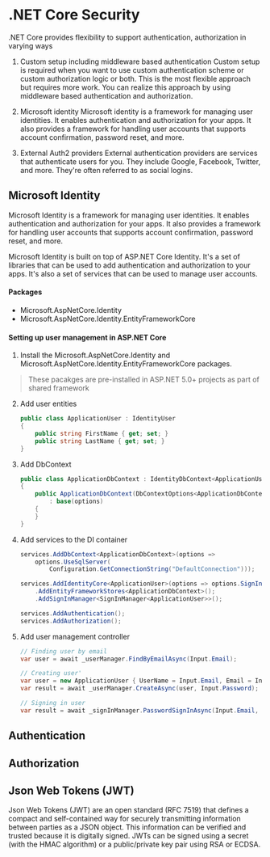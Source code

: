 # .NET Core Security

.NET Core provides flexibility to support authentication, authorization in varying ways
1. Custom setup including middleware based authentication
   Custom setup is required when you want to use custom authentication scheme or custom authorization logic or both. 
    This is the most flexible approach but requires more work.
    You can realize this approach by using middleware based authentication and authorization. 

2. Microsoft identity
    Microsoft identity is a framework for managing user identities. It enables authentication and authorization for your apps. It also provides a framework for handling user accounts that supports account confirmation, password reset, and more.


3. External Auth2 providers
    External authentication providers are services that authenticate users for you. They include Google, Facebook, Twitter, and more. They're often referred to as social logins.



## Microsoft Identity

Microsoft Identity is a framework for managing user identities. It enables authentication and authorization for your apps. It also provides a framework for handling user accounts that supports account confirmation, password reset, and more.

Microsoft Identity is built on top of ASP.NET Core Identity. It's a set of libraries that can be used to add authentication and authorization to your apps. It's also a set of services that can be used to manage user accounts.

#### Packages
- Microsoft.AspNetCore.Identity
- Microsoft.AspNetCore.Identity.EntityFrameworkCore

#### Setting up user management in ASP.NET Core

1. Install the Microsoft.AspNetCore.Identity and Microsoft.AspNetCore.Identity.EntityFrameworkCore packages. 

>These pacakges are pre-installed in ASP.NET 5.0+ projects as part of shared framework

2. Add user entities
    
    ```csharp
    public class ApplicationUser : IdentityUser
    {
        public string FirstName { get; set; }
        public string LastName { get; set; }
    }
    ```
3. Add DbContext

    ```csharp
    public class ApplicationDbContext : IdentityDbContext<ApplicationUser>
    {
        public ApplicationDbContext(DbContextOptions<ApplicationDbContext> options)
            : base(options)
        {
        }
    }
    ```

4. Add services to the DI container

    ```csharp
    services.AddDbContext<ApplicationDbContext>(options =>
        options.UseSqlServer(
            Configuration.GetConnectionString("DefaultConnection")));

    services.AddIdentityCore<ApplicationUser>(options => options.SignIn.RequireConfirmedAccount = true)
        .AddEntityFrameworkStores<ApplicationDbContext>();
        .AddSignInManager<SignInManager<ApplicationUser>>();

    services.AddAuthentication();
    services.AddAuthorization();
    ```

5. Add user management controller
    ```csharp
    // Finding user by email
    var user = await _userManager.FindByEmailAsync(Input.Email);

    // Creating user'
    var user = new ApplicationUser { UserName = Input.Email, Email = Input.Email };
    var result = await _userManager.CreateAsync(user, Input.Password);

    // Signing in user
    var result = await _signInManager.PasswordSignInAsync(Input.Email, Input.Password, Input.RememberMe, lockoutOnFailure: false);
     ```          



## Authentication


## Authorization


## Json Web Tokens (JWT)

Json Web Tokens (JWT) are an open standard (RFC 7519) that defines a compact and self-contained way for securely transmitting information between parties as a JSON object. This information can be verified and trusted because it is digitally signed. JWTs can be signed using a secret (with the HMAC algorithm) or a public/private key pair using RSA or ECDSA.